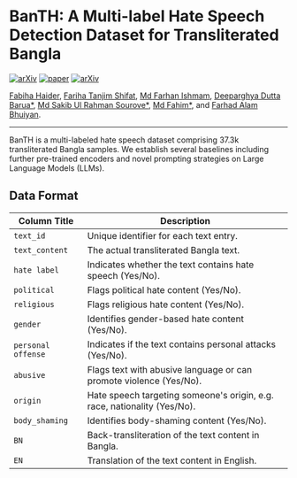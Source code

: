 # BanTH: A Multi-label Hate Speech Detection Dataset for Transliterated Bangla

[![arXiv](https://img.shields.io/badge/arXiv-2410.13281-b31b1b.svg?logo=arxiv)](https://arxiv.org/abs/2410.13281)
[![paper](https://img.shields.io/badge/Paper_Status-In--Review-yellow)](https://arxiv.org/abs/2410.13281)
[![arXiv](https://img.shields.io/badge/Code-farhanishmam/BanTH-blue?logo=GitHub)](https://github.com/farhanishmam/BanTH)

[Fabiha Haider](https://github.com/FabihaHaider),
[Fariha Tanjim Shifat](https://github.com/fariha6412),
[Md Farhan Ishmam](https://farhanishmam.github.io/),
[Deeparghya Dutta Barua*](https://github.com/arg274), 
[Md Sakib Ul Rahman Sourove*](https://github.com/souroveskb), 
[Md Fahim*](https://github.com/md-fahim/), and
[Farhad Alam Bhuiyan](https://github.com/pdfarhad).

---

BanTH is a multi-labeled hate speech dataset comprising 37.3k transliterated Bangla samples. We establish several baselines including further pre-trained encoders and novel prompting strategies on Large Language Models (LLMs).

## Data Format

| **Column Title**             | **Description**                                  |
|----------------------------|------------------------------------------------|
| `text_id`                  | Unique identifier for each text entry.         |
| `text_content`             | The actual transliterated Bangla text.        |
| `hate label`               | Indicates whether the text contains hate speech (Yes/No). |
| `political`              | Flags political hate content (Yes/No). |
| `religious`          | Flags religious hate content (Yes/No). |
| `gender`                   | Identifies gender-based hate content (Yes/No). |
| `personal offense`         | Indicates if the text contains personal attacks (Yes/No). |
| `abusive`                  | Flags text with abusive language or can promote violence (Yes/No).   |
| `origin`                   | Hate speech targeting someone's origin, e.g. race, nationality (Yes/No).   |
| `body_shaming`             | Identifies body-shaming content (Yes/No).      |
| `BN`   | Back-transliteration of the text content in Bangla. |
| `EN`      | Translation of the text content in English.       |


